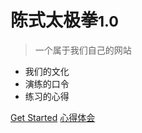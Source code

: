 <!-- _coverpage.md -->

<!--![logo](不知道放什么图好.png)-->

# 陈式太极拳<small>1.0</small>

> 一个属于我们自己的网站

- 我们的文化
- 演练的口令
- 练习的心得


[Get Started](#Start)
[心得体会](/个人的心得与理解/README.md)

